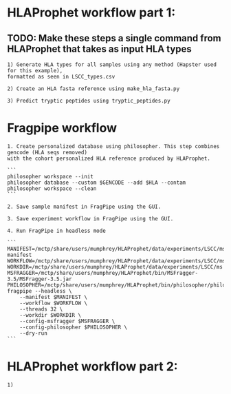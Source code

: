 # HLAProphet workflow part 1:
## TODO: Make these steps a single command from HLAProphet that takes as input HLA types

    1) Generate HLA types for all samples using any method (Hapster used for this example), 
    formatted as seen in LSCC_types.csv

    2) Create an HLA fasta reference using make_hla_fasta.py

    3) Predict tryptic peptides using tryptic_peptides.py

# Fragpipe workflow
    1. Create personalized database using philosopher. This step combines gencode (HLA seqs removed)
    with the cohort personalized HLA reference produced by HLAProphet.

    ```
    philosopher workspace --init
    philosopher database --custom $GENCODE --add $HLA --contam
    philosopher workspace --clean
    ```

    2. Save sample manifest in FragPipe using the GUI.

    3. Save experiment workflow in FragPipe using the GUI. 

    4. Run FragPipe in headless mode

    ```
    MANIFEST=/mctp/share/users/mumphrey/HLAProphet/data/experiments/LSCC/ms/LSCC.fp-manifest
    WORKFLOW=/mctp/share/users/mumphrey/HLAProphet/data/experiments/LSCC/ms/LSCC.HLAProphet.workflow
    WORKDIR=/mctp/share/users/mumphrey/HLAProphet/data/experiments/LSCC/ms
    MSFRAGGER=/mctp/share/users/mumphrey/HLAProphet/bin/MSFragger-3.5/MSFragger-3.5.jar
    PHILOSOPHER=/mctp/share/users/mumphrey/HLAProphet/bin/philosopher/philosopher
    fragpipe --headless \
        --manifest $MANIFEST \
        --workflow $WORKFLOW \
        --threads 32 \
        --workdir $WORKDIR \
        --config-msfragger $MSFRAGGER \
        --config-philosopher $PHILOSOPHER \
        --dry-run
    ```

# HLAProphet workflow part 2:

    1) 